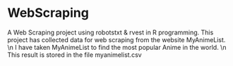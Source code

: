 # WebScraping
A Web Scraping project using robotstxt & rvest in R programming. This project has collected data for web scraping from the website MyAnimeList. \n
I have taken MyAnimeList to find the most popular Anime in the world. \n
This result is stored in the file myanimelist.csv
